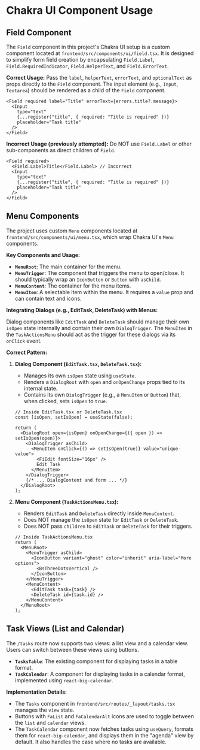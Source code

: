 # Chakra UI Component Usage

## Field Component

The `Field` component in this project's Chakra UI setup is a custom component located at `frontend/src/components/ui/field.tsx`. It is designed to simplify form field creation by encapsulating `Field.Label`, `Field.RequiredIndicator`, `Field.HelperText`, and `Field.ErrorText`.

**Correct Usage:**
Pass the `label`, `helperText`, `errorText`, and `optionalText` as props directly to the `Field` component. The input element (e.g., `Input`, `Textarea`) should be rendered as a child of the `Field` component.

```tsx
<Field required label="Title" errorText={errors.title?.message}>
  <Input
    type="text"
    {...register("title", { required: "Title is required" })}
    placeholder="Task title"
  />
</Field>
```

**Incorrect Usage (previously attempted):**
Do NOT use `Field.Label` or other sub-components as direct children of `Field`.

```tsx
<Field required>
  <Field.Label>Title</Field.Label> // Incorrect
  <Input
    type="text"
    {...register("title", { required: "Title is required" })}
    placeholder="Task title"
  />
</Field>
```

## Menu Components

The project uses custom `Menu` components located at `frontend/src/components/ui/menu.tsx`, which wrap Chakra UI's `Menu` components.

**Key Components and Usage:**

*   **`MenuRoot`**: The main container for the menu.
*   **`MenuTrigger`**: The component that triggers the menu to open/close. It should typically wrap an `IconButton` or `Button` with `asChild`.
*   **`MenuContent`**: The container for the menu items.
*   **`MenuItem`**: A selectable item within the menu. It requires a `value` prop and can contain text and icons.

**Integrating Dialogs (e.g., EditTask, DeleteTask) with Menus:**

Dialog components like `EditTask` and `DeleteTask` should manage their own `isOpen` state internally and contain their own `DialogTrigger`. The `MenuItem` in the `TaskActionsMenu` should act as the trigger for these dialogs via its `onClick` event.

**Correct Pattern:**

1.  **Dialog Component (`EditTask.tsx`, `DeleteTask.tsx`):**
    *   Manages its own `isOpen` state using `useState`.
    *   Renders a `DialogRoot` with `open` and `onOpenChange` props tied to its internal state.
    *   Contains its own `DialogTrigger` (e.g., a `MenuItem` or `Button`) that, when clicked, sets `isOpen` to `true`.

    ```tsx
    // Inside EditTask.tsx or DeleteTask.tsx
    const [isOpen, setIsOpen] = useState(false);

    return (
      <DialogRoot open={isOpen} onOpenChange={({ open }) => setIsOpen(open)}>
        <DialogTrigger asChild>
          <MenuItem onClick={() => setIsOpen(true)} value="unique-value">
            <FiEdit fontSize="16px" />
            Edit Task
          </MenuItem>
        </DialogTrigger>
        {/* ... DialogContent and form ... */}
      </DialogRoot>
    );
    ```

2.  **Menu Component (`TaskActionsMenu.tsx`):**
    *   Renders `EditTask` and `DeleteTask` directly inside `MenuContent`.
    *   Does NOT manage the `isOpen` state for `EditTask` or `DeleteTask`.
    *   Does NOT pass `children` to `EditTask` or `DeleteTask` for their triggers.

    ```tsx
    // Inside TaskActionsMenu.tsx
    return (
      <MenuRoot>
        <MenuTrigger asChild>
          <IconButton variant="ghost" color="inherit" aria-label="More options">
            <BsThreeDotsVertical />
          </IconButton>
        </MenuTrigger>
        <MenuContent>
          <EditTask task={task} />
          <DeleteTask id={task.id} />
        </MenuContent>
      </MenuRoot>
    );
    ```

## Task Views (List and Calendar)

The `/tasks` route now supports two views: a list view and a calendar view. Users can switch between these views using buttons.

*   **`TasksTable`**: The existing component for displaying tasks in a table format.
*   **`TaskCalendar`**: A component for displaying tasks in a calendar format, implemented using `react-big-calendar`.

**Implementation Details:**

*   The `Tasks` component in `frontend/src/routes/_layout/tasks.tsx` manages the `view` state.
*   Buttons with `FaList` and `FaCalendarAlt` icons are used to toggle between the `list` and `calendar` views.
*   The `TaskCalendar` component now fetches tasks using `useQuery`, formats them for `react-big-calendar`, and displays them in the "agenda" view by default. It also handles the case where no tasks are available.
